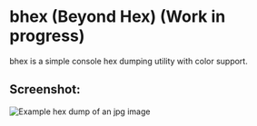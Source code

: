 # bhex (Beyond Hex) (Work in progress)
bhex is a simple console hex dumping utility with color support.

## Screenshot:
![Example hex dump of an jpg image](https://i.imgur.com/33ot5DO.png)
